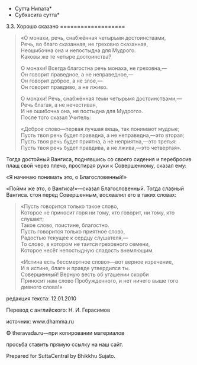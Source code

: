 * Сутта Нипата*
* Субхасита сутта*

3\.3\. Хорошо сказано
\=\=\=\=\=\=\=\=\=\=\=\=\=\=\=\=\=\=\=

> «О монахи, речь, снабжённая четырьмя достоинствами,  
> Речь, во благо сказанная, не греховно сказанная,  
> Неошибочна она и непостыдна для Мудрого\.  
> Каковы же те четыре достоинства?
>
> О монахи\! Всегда благостна речь монаха, не греховна,—  
> Он говорит праведное, а не неправедное,—  
> Он говорит доброе, а не злое,—  
> Он говорит правдиво, а не лживо\.
>
> О монахи\! Речь, снабжённая теми четырьмя достоинствами,—  
> Речь благая, а не нечестивая,  
> И не ошибочна она, не постыдна для Мудрого»\.  
> После того сказал Учитель:
>
> «Доброе слово—первая лучшая вещь, так понимают мудрые;  
> Пусть твоя речь будет праведна, а не неправедна,—это вторая;  
> Пусть твоя речь будет приятна, а не неприятна,—это третья:  
> Пусть твоя речь будет правдива, а не лжива,—это четвертая»\.

Тогда достойный Вангиса, поднявшись со своего сидения и перебросив плащ свой через плечо, простирая руки к Совершенному, сказал ему:

«Я начинаю понимать это, о Благословенный\!»

«Пойми же это, о Вангиса\!»—сказал Благословенный\. Тогда славный Вангиса\. стоя перед Совершенным, восхвалил его в таких словах:

> «Пусть говорится только такое слово,  
> Которое не приносит горя ни тому, кто говорит, ни тому, кто слушает;  
> Такое слово, поистине, благостно\.  
> Пусть говорится только приятное слово,  
> Радостью текущее к сердцу слушателя,—  
> То слово, в котором не таится греховного семени,  
> Которое несёт непостыдную сладость внемлющим\.
>
> «Истина есть бессмертное слово»—вот верное изречение,  
> И в истине, благе и правде утвердился ты\.  
> Совершенный\! Верную весть об угашении скорби  
> Приносит нам слово Пробужденного, и нет ничего выше того дивного слова\!»

редакция текста: 12\.01\.2010

Перевод с английского: Н\. И\. Герасимов

источник: www\.dhamma\.ru

© theravada\.ru—при копировании материалов

просьба ставить прямую ссылку на наш сайт\.

Prepared for SuttaCentral by Bhikkhu Sujato\.